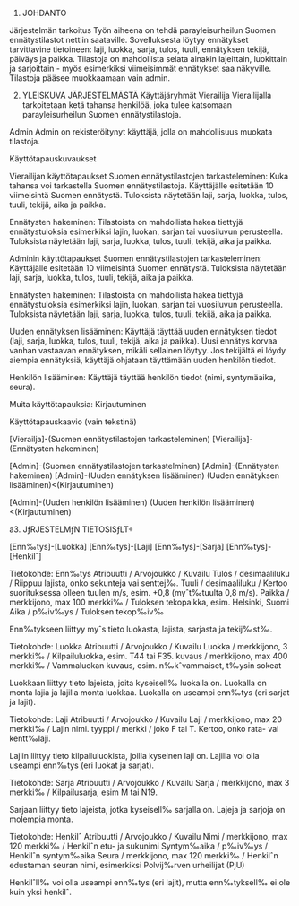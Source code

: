 1. JOHDANTO

Järjestelmän tarkoitus
Työn aiheena on tehdä parayleisurheilun Suomen ennätystilastot nettiin saataville. Sovelluksesta löytyy ennätykset tarvittavine tietoineen: laji, luokka, sarja, tulos, tuuli, ennätyksen tekijä, päiväys ja paikka. Tilastoja on mahdollista selata ainakin lajeittain, luokittain ja sarjoittain - myös esimerkiksi viimeisimmät ennätykset saa näkyville. Tilastoja pääsee muokkaamaan vain admin. 

2. YLEISKUVA JÄRJESTELMÄSTÄ
Käyttäjäryhmät
Vierailija
Vierailijalla tarkoitetaan ketä tahansa henkilöä, joka tulee katsomaan parayleisurheilun Suomen ennätystilastoja.

Admin
Admin on rekisteröitynyt käyttäjä, jolla on mahdollisuus muokata tilastoja.


Käyttötapauskuvaukset

Vierailijan käyttötapaukset
Suomen ennätystilastojen tarkasteleminen:
Kuka tahansa voi tarkastella Suomen ennätystilastoja. Käyttäjälle esitetään 10 viimeisintä Suomen ennätystä. Tuloksista näytetään laji, sarja, luokka, tulos, tuuli, tekijä, aika ja paikka. 

Ennätysten hakeminen:
Tilastoista on mahdollista hakea tiettyjä ennätystuloksia esimerkiksi lajin, luokan, sarjan tai vuosiluvun perusteella. Tuloksista näytetään laji, sarja, luokka, tulos, tuuli, tekijä, aika ja paikka. 

Adminin käyttötapaukset
Suomen ennätystilastojen tarkasteleminen:
Käyttäjälle esitetään 10 viimeisintä Suomen ennätystä. Tuloksista näytetään laji, sarja, luokka, tulos, tuuli, tekijä, aika ja paikka. 

Ennätysten hakeminen:
Tilastoista on mahdollista hakea tiettyjä ennätystuloksia esimerkiksi lajin, luokan, sarjan tai vuosiluvun perusteella. Tuloksista näytetään laji, sarja, luokka, tulos, tuuli, tekijä, aika ja paikka. 

Uuden ennätyksen lisääminen:
Käyttäjä täyttää uuden ennätyksen tiedot (laji, sarja, luokka, tulos, tuuli, tekijä, aika ja paikka). Uusi ennätys korvaa vanhan vastaavan ennätyksen, mikäli sellainen löytyy. Jos tekijältä ei löydy aiempia ennätyksiä, käyttäjä ohjataan täyttämään uuden henkilön tiedot.

Henkilön lisääminen:
Käyttäjä täyttää henkilön tiedot (nimi, syntymäaika, seura).
Muita käyttötapauksia:
Kirjautuminen


Käyttötapauskaavio (vain tekstinä)

[Vierailja]-(Suomen ennätystilastojen tarkasteleminen)
[Vierailija]-(Ennätysten hakeminen)

[Admin]-(Suomen ennätystilastojen tarkastelminen)
[Admin]-(Ennätysten hakeminen)
[Admin]-(Uuden ennätyksen lisääminen)
(Uuden ennätyksen lisääminen)<(Kirjautuminen)[Admin]-(Uuden henkilön lisääminen)
(Uuden henkilön lisääminen)<(Kirjautuminen)


a3. JƒRJESTELMƒN TIETOSISƒLT÷

[Enn‰tys]-[Luokka]
[Enn‰tys]-[Laji]
[Enn‰tys]-[Sarja]
[Enn‰tys]-[Henkilˆ]

Tietokohde: Enn‰tys
Atribuutti / Arvojoukko / Kuvailu
Tulos / desimaaliluku / Riippuu lajista, onko sekunteja vai senttej‰.
Tuuli / desimaaliluku / Kertoo suorituksessa olleen tuulen m/s, esim. +0,8 (myˆt‰tuulta 0,8 m/s).
Paikka / merkkijono, max 100 merkki‰ / Tuloksen tekopaikka, esim. Helsinki, Suomi
Aika / p‰iv‰ys / Tuloksen tekop‰iv‰

Enn‰tykseen liittyy myˆs tieto luokasta, lajista, sarjasta ja tekij‰st‰.

Tietokohde: Luokka
Atribuutti / Arvojoukko / Kuvailu
Luokka / merkkijono, 3 merkki‰ / Kilpailuluokka, esim. T44 tai F35.
kuvaus / merkkijono, max 400 merkki‰ / Vammaluokan kuvaus, esim. n‰kˆvammaiset, t‰ysin sokeat

Luokkaan liittyy tieto lajeista, joita kyseisell‰ luokalla on. Luokalla on monta lajia ja lajilla monta luokkaa. Luokalla on useampi enn‰tys (eri sarjat ja lajit).

Tietokohde: Laji
Atribuutti / Arvojoukko / Kuvailu
Laji / merkkijono, max 20 merkki‰ / Lajin nimi.
tyyppi / merkki / joko F tai T. Kertoo, onko rata- vai kentt‰laji.

Lajiin liittyy tieto kilpailuluokista, joilla kyseinen laji on. Lajilla voi olla useampi enn‰tys (eri luokat ja sarjat).

Tietokohde: Sarja
	Atribuutti / Arvojoukko / Kuvailu
Sarja / merkkijono, max 3 merkki‰ / Kilpailusarja, esim M tai N19.

Sarjaan liittyy tieto lajeista, jotka kyseisell‰ sarjalla on. Lajeja ja sarjoja on molempia monta.

Tietokohde: Henkilˆ
Atribuutti / Arvojoukko / Kuvailu
Nimi / merkkijono, max 120 merkki‰ / Henkilˆn etu- ja sukunimi
Syntym‰aika / p‰iv‰ys / Henkilˆn syntym‰aika
Seura / merkkijono, max 120 merkki‰ / Henkilˆn edustaman seuran nimi, esimerkiksi Polvij‰rven urheilijat (PjU)

Henkilˆll‰ voi olla useampi enn‰tys (eri lajit), mutta enn‰tyksell‰ ei ole kuin yksi henkilˆ.


